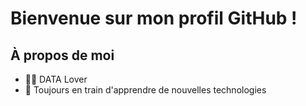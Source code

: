 # Bienvenue sur mon profil GitHub !

## À propos de moi

- 👨‍💻 DATA Lover 
- 🚀 Toujours en train d'apprendre de nouvelles technologies

